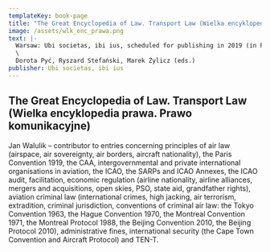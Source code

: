 ```yaml
---
templateKey: book-page
title: "The Great Encyclopedia of Law. Transport Law (Wielka encyklopedia prawa. Prawo komunikacyjne)"
image: /assets/wlk_enc_prawa.png
text: |-
  Warsaw: Ubi societas, ibi ius, scheduled for publishing in 2019 (in Polish)\
  \
  Dorota Pyć, Ryszard Stefański, Marek Żylicz (eds.)
publisher: Ubi societas, ibi ius
---
```


## The Great Encyclopedia of Law. Transport Law (Wielka encyklopedia prawa. Prawo komunikacyjne)

Jan Walulik – contributor to entries concerning principles of air law (airspace, air sovereignty, air borders, aircraft nationality), the Paris Convention 1919, the CAA, intergovernmental and private international organisations in aviation, the ICAO, the SARPs and ICAO Annexes, the ICAO audit, facilitation, economic regulation (airline nationality, airline alliances, mergers and acquisitions, open skies, PSO, state aid, grandfather rights), aviation criminal law (international crimes, high jacking, air terrorism, extradition, criminal jurisdiction, conventions of criminal air law: the Tokyo Convention 1963, the Hague Convention 1970, the Montreal Convention 1971, the Montreal Protocol 1988, the Beijing Convention 2010, the Beijing Protocol 2010), administrative fines, international security (the Cape Town Convention and Aircraft Protocol) and TEN-T.
